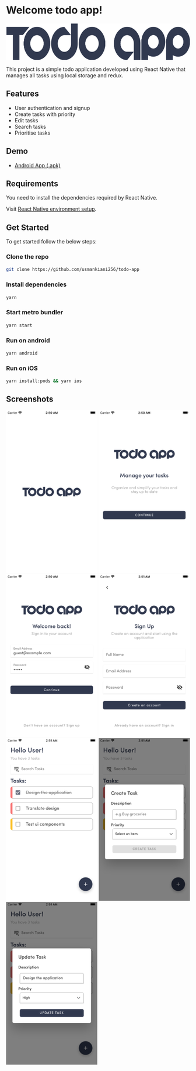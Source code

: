 
# Welcome todo app!
<center>
<img src="https://github.com/usmankiani256/todo-app/blob/main/App/Assets/screenshots/banner.png" width="600" height="100" />
</center>

This project is a simple todo application developed using React Native that manages all tasks using local storage and redux.

## Features

 - User authentication and signup
 - Create tasks with priority
 - Edit tasks
 - Search tasks
 - Prioritise tasks


## Demo

 - [Android App (.apk)](https://appsenjoy.com/DjRus)
 
## Requirements
 
 You need to install the dependencies required by React Native.

Visit [React Native environment setup](https://reactnative.dev/docs/environment-setup).

## Get Started

To get started follow the below steps:

### Clone the repo

```bash
git clone https://github.com/usmankiani256/todo-app
```

### Install dependencies
```bash
yarn
```

### Start metro bundler

 
```bash
yarn start
```

### Run on android

```bash
yarn android
```

### Run on iOS

```bash
yarn install:pods && yarn ios
```

## Screenshots


<div style="content:""; clear: both; display: table;">

<img src="https://github.com/usmankiani256/todo-app/blob/main/App/Assets/screenshots/1.%20Splash.png" width="250" height="445" />
<img src="https://github.com/usmankiani256/todo-app/blob/main/App/Assets/screenshots/2.%20Welcome.png" width="250" height="445" />
<img src="https://github.com/usmankiani256/todo-app/blob/main/App/Assets/screenshots/3.%20Sign%20In.png" width="250" height="445" />
<img src="https://github.com/usmankiani256/todo-app/blob/main/App/Assets/screenshots/4.%20Sign%20Up.png" width="250" height="445" />
<img src="https://github.com/usmankiani256/todo-app/blob/main/App/Assets/screenshots/5.%20Home.png" width="250" height="445" />
<img src="https://github.com/usmankiani256/todo-app/blob/main/App/Assets/screenshots/6.%20Create%20Task.png" width="250" height="445" />
<img src="https://github.com/usmankiani256/todo-app/blob/main/App/Assets/screenshots/7.%20Update%20Task.png" width="250" height="445" />

</div>


